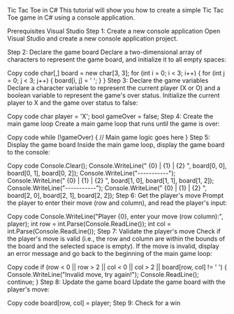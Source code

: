 
Tic Tac Toe in C#
This tutorial will show you how to create a simple Tic Tac Toe game in C# using a console application.

Prerequisites
Visual Studio
Step 1: Create a new console application
Open Visual Studio and create a new console application project.

Step 2: Declare the game board
Declare a two-dimensional array of characters to represent the game board, and initialize it to all empty spaces:

Copy code
char[,] board = new char[3, 3];
for (int i = 0; i < 3; i++)
{
    for (int j = 0; j < 3; j++)
    {
        board[i, j] = ' ';
    }
}
Step 3: Declare the game variables
Declare a character variable to represent the current player (X or O) and a boolean variable to represent the game's over status. Initialize the current player to X and the game over status to false:

Copy code
char player = 'X';
bool gameOver = false;
Step 4: Create the main game loop
Create a main game loop that runs until the game is over:

Copy code
while (!gameOver)
{
    // Main game logic goes here
}
Step 5: Display the game board
Inside the main game loop, display the game board to the console:

Copy code
Console.Clear();
Console.WriteLine(" {0} | {1} | {2} ", board[0, 0], board[0, 1], board[0, 2]);
Console.WriteLine("-----------");
Console.WriteLine(" {0} | {1} | {2} ", board[1, 0], board[1, 1], board[1, 2]);
Console.WriteLine("-----------");
 Console.WriteLine(" {0} | {1} | {2} ", board[2, 0], board[2, 1], board[2, 2]);
Step 6: Get the player's move
Prompt the player to enter their move (row and column), and read the player's input:

Copy code
Console.WriteLine("Player {0}, enter your move (row column):", player);
int row = int.Parse(Console.ReadLine());
int col = int.Parse(Console.ReadLine());
Step 7: Validate the player's move
Check if the player's move is valid (i.e., the row and column are within the bounds of the board and the selected space is empty). If the move is invalid, display an error message and go back to the beginning of the main game loop:

Copy code
if (row < 0 || row > 2 || col < 0 || col > 2 || board[row, col] != ' ')
{
    Console.WriteLine("Invalid move, try again!");
    Console.ReadLine();
    continue;
}
Step 8: Update the game board
Update the game board with the player's move:

Copy code
board[row, col] = player;
Step 9: Check for a win
